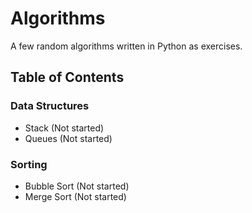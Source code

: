 # Algorithms

A few random algorithms written in Python as exercises.

## Table of Contents

### Data Structures

- Stack (Not started)
- Queues (Not started)

### Sorting

- Bubble Sort (Not started)
- Merge Sort (Not started)
